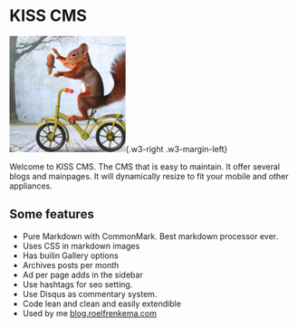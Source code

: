 # KISS CMS

![eekhoorn](images/eekhoorn2.png){.w3-right .w3-margin-left}

Welcome to KISS CMS. The CMS that is easy to maintain. It offer several 
blogs and mainpages. It will dynamically resize to fit your mobile and
other appliances.

## Some features
 
* Pure Markdown with CommonMark. Best markdown processor ever.
* Uses CSS in markdown images
* Has builin Gallery options
* Archives posts per month
* Ad per page adds in the sidebar
* Use hashtags for seo setting.
* Use Disqus as commentary system.
* Code lean and clean and easily extendible
* Used by me [blog.roelfrenkema.com](https://blog.roelfrenkema.com)

